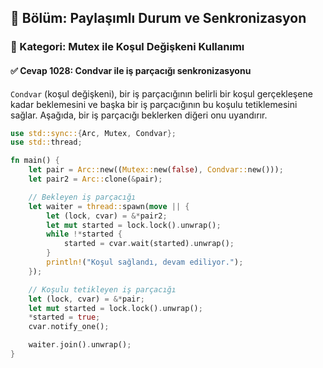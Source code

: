 ## 📘 Bölüm: Paylaşımlı Durum ve Senkronizasyon
### 🔹 Kategori: Mutex ile Koşul Değişkeni Kullanımı
#### ✅ Cevap 1028: Condvar ile iş parçacığı senkronizasyonu

`Condvar` (koşul değişkeni), bir iş parçacığının belirli bir koşul gerçekleşene kadar beklemesini ve başka bir iş parçacığının bu koşulu tetiklemesini sağlar. Aşağıda, bir iş parçacığı beklerken diğeri onu uyandırır.

```rust
use std::sync::{Arc, Mutex, Condvar};
use std::thread;

fn main() {
    let pair = Arc::new((Mutex::new(false), Condvar::new()));
    let pair2 = Arc::clone(&pair);

    // Bekleyen iş parçacığı
    let waiter = thread::spawn(move || {
        let (lock, cvar) = &*pair2;
        let mut started = lock.lock().unwrap();
        while !*started {
            started = cvar.wait(started).unwrap();
        }
        println!("Koşul sağlandı, devam ediliyor.");
    });

    // Koşulu tetikleyen iş parçacığı
    let (lock, cvar) = &*pair;
    let mut started = lock.lock().unwrap();
    *started = true;
    cvar.notify_one();

    waiter.join().unwrap();
}
```
